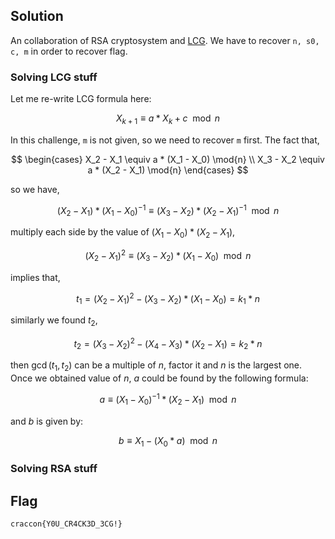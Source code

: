 ## Solution
An collaboration of RSA cryptosystem and [LCG](https://en.wikipedia.org/wiki/Linear_congruential_generator). We have to recover `n, s0, c, m` in order to recover flag.     

### Solving LCG stuff
Let me re-write LCG formula here:

$$
X_{k+1} \equiv a * X_k + c \mod{n}
$$

In this challenge, `m` is not given, so we need to recover `m` first. The fact that,

$$
\begin{cases}
X_2 - X_1 \equiv a * (X_1 - X_0) \mod{n} \\
X_3 - X_2 \equiv a * (X_2 - X_1) \mod{n}
\end{cases}
$$

so we have,

$$
(X_2 - X_1) * (X_1 - X_0)^{-1} \equiv (X_3 - X_2) * (X_2 - X_1)^{-1} \mod{n}
$$

multiply each side by the value of $(X_1 - X_0) * (X_2 - X_1)$,

$$
(X_2 - X_1)^2 \equiv (X_3 - X_2) * (X_1 - X_0) \mod{n}
$$

implies that,

$$
t_1 = (X_2 - X_1)^2 - (X_3 - X_2) * (X_1 - X_0) = k_1 * n
$$

similarly we found $t_2$,

$$
t_2 = (X_3 - X_2)^2 - (X_4 - X_3) * (X_2 - X_1) = k_2 * n
$$

then $\gcd(t_1, t_2)$ can be a multiple of $n$, factor it and $n$ is the largest one.       
Once we obtained value of $n$, $a$ could be found by the following formula:

$$
a \equiv (X_1 - X_0)^{-1} * (X_2 - X_1) \mod{n}
$$

and $b$ is given by:

$$
b \equiv X_1 - (X_0 * a) \mod{n}
$$


### Solving RSA stuff




## Flag
```
craccon{Y0U_CR4CK3D_3CG!}

```